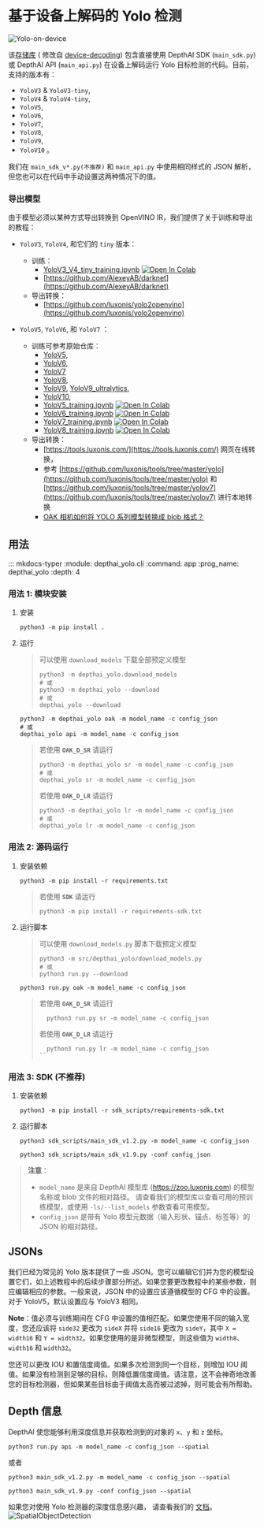 # 基于设备上解码的 Yolo 检测

![Yolo-on-device](https://user-images.githubusercontent.com/56075061/144863222-a52be87e-b1f0-4a0a-b39b-f865bbb6e4a4.png)

该[存储库](https://github.com/richard-xx/DepthAI_Yolo) (
修改自 [device-decoding](https://github.com/luxonis/depthai-experiments/tree/master/gen2-yolo/device-decoding))
包含直接使用 DepthAI SDK (`main_sdk.py`) 或 DepthAI API (`main_api.py`) 在设备上解码运行 Yolo 目标检测的代码。目前，支持的版本有：

* `YoloV3` & `YoloV3-tiny`,
* `YoloV4` & `YoloV4-tiny`,
* `YoloV5`,
* `YoloV6`,
* `YoloV7`,
* `YoloV8`,
* `YoloV9`,
* `YoloV10` 。

我们在 `main_sdk_v*.py(不推荐)` 和 `main_api.py` 中使用相同样式的 JSON 解析，但您也可以在代码中手动设置这两种情况下的值。

### 导出模型

由于模型必须以某种方式导出转换到 OpenVINO IR，我们提供了关于训练和导出的教程：

* `YoloV3`, `YoloV4`, 和它们的 `tiny` 版本：
    * 训练：
        * [YoloV3_V4_tiny_training.ipynb](https://github.com/luxonis/depthai-ml-training/blob/master/colab-notebooks/YoloV3_V4_tiny_training.ipynb) [![Open In Colab](https://colab.research.google.com/assets/colab-badge.svg)](https://colab.research.google.com/github/luxonis/depthai-ml-training/blob/master/colab-notebooks/YoloV3_V4_tiny_training.ipynb)
        * [https://github.com/AlexeyAB/darknet](https://github.com/AlexeyAB/darknet)
    * 导出转换：
        * [https://github.com/luxonis/yolo2openvino](https://github.com/luxonis/yolo2openvino)

* `YoloV5`, `YoloV6`, 和 `YoloV7` ：
    * 训练可参考原始仓库：
        * [YoloV5](https://github.com/ultralytics/yolov5),
        * [YoloV6](https://github.com/meituan/YOLOv6),
        * [YoloV7](https://github.com/WongKinYiu/yolov7)
        * [YoloV8](https://github.com/ultralytics/ultralytics),
        * [YoloV9](https://github.com/WongKinYiu/yolov9), [YoloV9_ultralytics](https://github.com/ultralytics/ultralytics),
        * [YoloV10](https://github.com/THU-MIG/yolov10),
        * [YoloV5_training.ipynb](https://github.com/luxonis/depthai-ml-training/blob/master/colab-notebooks/YoloV5_training.ipynb) [![Open In Colab](https://colab.research.google.com/assets/colab-badge.svg)](https://colab.research.google.com/github/luxonis/depthai-ml-training/blob/master/colab-notebooks/YoloV5_training.ipynb)
        * [YoloV6_training.ipynb](https://github.com/luxonis/depthai-ml-training/blob/master/colab-notebooks/YoloV6_training.ipynb) [![Open In Colab](https://colab.research.google.com/assets/colab-badge.svg)](https://colab.research.google.com/github/luxonis/depthai-ml-training/blob/master/colab-notebooks/YoloV6_training.ipynb)
        * [YoloV7_training.ipynb](https://github.com/luxonis/depthai-ml-training/blob/master/colab-notebooks/YoloV7_training.ipynb) [![Open In Colab](https://colab.research.google.com/assets/colab-badge.svg)](https://colab.research.google.com/github/luxonis/depthai-ml-training/blob/master/colab-notebooks/YoloV7_training.ipynb)
        * [YoloV8_training.ipynb](https://github.com/luxonis/depthai-ml-training/blob/master/colab-notebooks/YoloV8_training.ipynb) [![Open In Colab](https://colab.research.google.com/assets/colab-badge.svg)](https://colab.research.google.com/github/luxonis/depthai-ml-training/blob/master/colab-notebooks/YoloV8_training.ipynb)
    * 导出转换：
        * [https://tools.luxonis.com/](https://tools.luxonis.com/)
          网页在线转换，
        * 参考 [https://github.com/luxonis/tools/tree/master/yolo](https://github.com/luxonis/tools/tree/master/yolo)
          和 [https://github.com/luxonis/tools/tree/master/yolov7](https://github.com/luxonis/tools/tree/master/yolov7)
          进行本地转换
        * [OAK 相机如何将 YOLO 系列模型转换成 blob 格式？](https://www.oakchina.cn/tag/yolo/)

## 用法

::: mkdocs-typer
    :module: depthai_yolo.cli
    :command: app
    :prog_name: depthai_yolo
    :depth: 4

### 用法 1: 模块安装

1. 安装
    ```shell
    python3 -m pip install .
    ```
2. 运行
   > 可以使用 `download_models` 下载全部预定义模型
   > ```shell
    > python3 -m depthai_yolo.download_models
    > # 或
    > python3 -m depthai_yolo --download
    > # 或
    > depthai_yolo --download
    > ```

    ```shell
    python3 -m depthai_yolo oak -m model_name -c config_json
    # 或
    depthai_yolo api -m model_name -c config_json
    ```
   > 若使用 **`OAK_D_SR`** 请运行
   >    ```shell
    >    python3 -m depthai_yolo sr -m model_name -c config_json
    >    # 或
    >    depthai_yolo sr -m model_name -c config_json
    >    ```
   > 若使用 **`OAK_D_LR`** 请运行
   >    ```shell
    >    python3 -m depthai_yolo lr -m model_name -c config_json
    >    # 或
    >    depthai_yolo lr -m model_name -c config_json
    >    ```

### 用法 2: 源码运行

1. 安装依赖
    ```shell
    python3 -m pip install -r requirements.txt
    ```
   > 若使用 **`SDK`** 请运行
   > ```shell
    > python3 -m pip install -r requirements-sdk.txt
    > ```
2. 运行脚本
    > 可以使用 `download_models.py` 脚本下载预定义模型
    > ```shell
    > python3 -m src/depthai_yolo/download_models.py
    > # 或
    > python3 run.py --download
    > ```

    ```shell
    python3 run.py oak -m model_name -c config_json
    ```
   > 若使用 **`OAK_D_SR`** 请运行
   > ```shell
    >   python3 run.py sr -m model_name -c config_json
    > ```
   > 若使用 **`OAK_D_LR`** 请运行
   > ```shell
    >   python3 run.py lr -m model_name -c config_json
    > ``

### 用法 3: SDK (不推荐)
1. 安装依赖
    ```shell
    python3 -m pip install -r sdk_scripts/requirements-sdk.txt
    ```
2. 运行脚本
    ```shell
    python3 sdk_scripts/main_sdk_v1.2.py -m model_name -c config_json
    ```
    ```shell
    python3 sdk_scripts/main_sdk_v1.9.py -conf config_json
    ```

> **注意**：
>
> * `model_name` 是来自 DepthAI 模型库 (https://zoo.luxonis.com) 的模型名称或 blob 文件的相对路径。
    请查看我们的模型库以查看可用的预训练模型，或使用 `-ls/--list_models` 参数查看可用模型。
> * `config_json` 是带有 Yolo 模型元数据（输入形状、锚点、标签等）的 JSON 的相对路径。

## JSONs

我们已经为常见的 Yolo 版本提供了一些 JSON。您可以编辑它们并为您的模型设置它们，如上述教程中的后续步骤部分所述。如果您要更改教程中的某些参数，则应编辑相应的参数。一般来说，JSON
中的设置应该遵循模型的 CFG 中的设置。对于 YoloV5，默认设置应与 YoloV3 相同。

**Note**：值必须与训练期间在 CFG 中设置的值相匹配。如果您使用不同的输入宽度，您还应该将 `side32` 更改为 `sideX`
并将 `side16` 更改为 `sideY`，其中 `X = width16` 和 `Y = width32`。如果您使用的是非微型模型，则这些值为 `width8`、`width16`
和 `width32`。

您还可以更改 IOU 和置信度阈值。如果多次检测到同一个目标，则增加 IOU
阈值。如果没有检测到足够的目标，则降低置信度阈值。请注意，这不会神奇地改善您的目标检测器，但如果某些目标由于阈值太高而被过滤掉，则可能会有所帮助。

## Depth 信息

DepthAI 使您能够利用深度信息并获取检测到的对象的 `x`、`y` 和 `z` 坐标。

```shell
python3 run.py api -m model_name -c config_json --spatial
```

或者

```shell
python3 main_sdk_v1.2.py -m model_name -c config_json --spatial

```

```shell
python3 main_sdk_v1.9.py -conf config_json --spatial
```

如果您对使用 Yolo 检测器的深度信息感兴趣，
请查看我们的 [文档](https://docs.oakchina.cn/projects/api/samples/SpatialDetection/spatial_tiny_yolo.html)。
![SpatialObjectDetection](https://user-images.githubusercontent.com/56075061/144864639-4519699e-d3da-4172-b66b-0495ea11317e.png)
